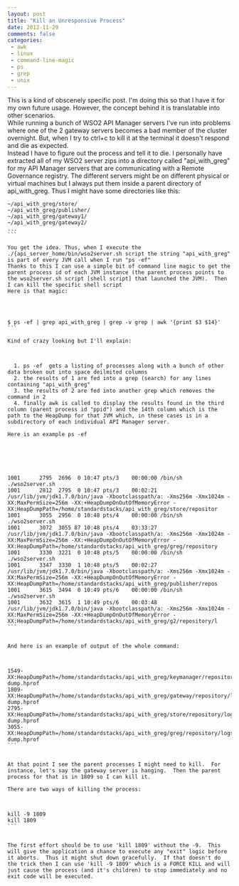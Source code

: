 ```yaml
---
layout: post
title: "Kill an Unresponsive Process"
date: 2012-11-29
comments: false
categories:
 - awk
 - linux
 - command-line-magic
 - ps
 - grep
 - unix
---
```

This is a kind of obscenely specific post. I'm doing this so that I have it
for my own future usage. However, the concept behind it is translatable into
other scenarios.  
While running a bunch of WSO2 API Manager servers I've run into problems where
one of the 2 gateway servers becomes a bad member of the cluster overnight.
But, when I try to ctrl+c to kill it at the terminal it doesn't respond and
die as expected.  
Instead I have to figure out the process and tell it to die. I personally have
extracted all of my WSO2 server zips into a directory called "api_with_greg"
for my API Manager servers that are communicating with a Remote Governance
registry. The different servers might be on different physical or virtual
machines but I always put them inside a parent directory of api_with_greg.
Thus I might have some directories like this:  
  

    
    
    ~/api_with_greg/store/  
    ~/api_with_greg/publisher/  
    ~/api_with_greg/gateway1/  
    ~/api_with_greg/gateway2/  
    ...  
    ```
      
    You get the idea. Thus, when I execute the ./{api_server_home/bin/wso2server.sh script the string "api_with_greg" is part of every JVM call when I run "ps -ef"   
    Thanks to this I can use a simple bit of command line magic to get the parent process id of each JVM instance (the parent process points to the wso2server.sh script [shell script] that launched the JVM).  Then I can kill the specific shell script   
    Here is that magic:   
      
    
    
    
    $ ps -ef | grep api_with_greg | grep -v grep | awk '{print $3 $14}'  
    ```
      
    Kind of crazy looking but I'll explain:   
      
    
    
      1. ps -ef  gets a listing of processes along with a bunch of other data broken out into space deilmited columns
      2. the results of 1 are fed into a grep (search) for any lines containing "api_with_greg"
      3. the results of 2 are fed into another grep which removes the command in 2
      4. finally awk is called to display the results found in the third column (parent process id "ppid") and the 14th column which is the path to the HeapDump for that JVM which, in these cases is in a subdirectory of each individual API Manager server.
    
    Here is an example ps -ef
    
      
    
    
    
      
    1001      2795  2696  0 10:47 pts/3    00:00:00 /bin/sh ./wso2server.sh  
    1001      2812  2795  0 10:47 pts/3    00:02:21 /usr/lib/jvm/jdk1.7.0/bin/java -Xbootclasspath/a: -Xms256m -Xmx1024m -XX:MaxPermSize=256m -XX:+HeapDumpOnOutOfMemoryError -XX:HeapDumpPath=/home/standardstacks/api_with_greg/store/repositor  
    1001      3055  2956  0 10:48 pts/4    00:00:00 /bin/sh ./wso2server.sh  
    1001      3072  3055 87 10:48 pts/4    03:33:27 /usr/lib/jvm/jdk1.7.0/bin/java -Xbootclasspath/a: -Xms256m -Xmx1024m -XX:MaxPermSize=256m -XX:+HeapDumpOnOutOfMemoryError -XX:HeapDumpPath=/home/standardstacks/api_with_greg/greg/repository  
    1001      3330  3221  0 10:48 pts/5    00:00:00 /bin/sh ./wso2server.sh  
    1001      3347  3330  1 10:48 pts/5    00:02:27 /usr/lib/jvm/jdk1.7.0/bin/java -Xbootclasspath/a: -Xms256m -Xmx1024m -XX:MaxPermSize=256m -XX:+HeapDumpOnOutOfMemoryError -XX:HeapDumpPath=/home/standardstacks/api_with_greg/publisher/repos  
    1001      3615  3494  0 10:49 pts/6    00:00:00 /bin/sh ./wso2server.sh  
    1001      3632  3615  1 10:49 pts/6    00:03:48 /usr/lib/jvm/jdk1.7.0/bin/java -Xbootclasspath/a: -Xms256m -Xmx1024m -XX:MaxPermSize=256m -XX:+HeapDumpOnOutOfMemoryError -XX:HeapDumpPath=/home/standardstacks/api_with_greg/g2/repository/l  
    ```
    
    
    And here is an example of output of the whole command: 
    
    
      
    1549-XX:HeapDumpPath=/home/standardstacks/api_with_greg/keymanager/repository/logs/heap-dump.hprof  
    1809-XX:HeapDumpPath=/home/standardstacks/api_with_greg/gateway/repository/logs/heap-dump.hprof  
    2795-XX:HeapDumpPath=/home/standardstacks/api_with_greg/store/repository/logs/heap-dump.hprof  
    3055-XX:HeapDumpPath=/home/standardstacks/api_with_greg/greg/repository/logs/heap-dump.hprof  
    ```
    
    
    At that point I see the parent processes I might need to kill.  For instance, let's say the gateway server is hanging.  Then the parent process for that is in 1809 so I can kill it.   
    
    There are two ways of killing the process: 
    
    
      
    kill -9 1809  
    kill 1809  
    ```
    
    
    The first effort should be to use 'kill 1809' without the -9.  This will give the application a chance to execute any "exit" logic before it aborts.  Thus it might shut down gracefully.  If that doesn't do the trick then I can use 'kill -9 1809' which is a FORCE KILL and will just cause the process (and it's children) to stop immediately and no exit code will be executed.
    
    
    

